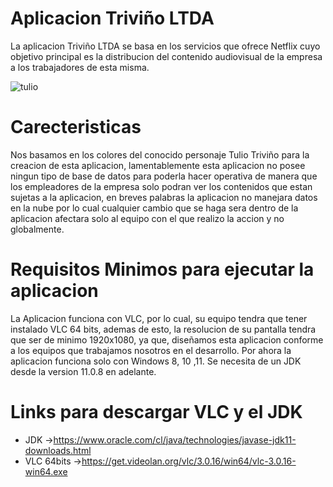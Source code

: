 # Aplicacion Triviño LTDA
La aplicacion Triviño LTDA se basa en los servicios que ofrece Netflix cuyo objetivo principal es la distribucion del contenido audiovisual de la empresa a los trabajadores de esta misma.

![tulio](https://user-images.githubusercontent.com/83780330/124656358-17628200-de6f-11eb-8adc-9f80d60759dc.jpg)

# Carecteristicas
Nos basamos en los colores del conocido personaje Tulio Triviño para la creacion de esta aplicacion, lamentablemente esta aplicacion no posee ningun tipo de base de datos para poderla hacer operativa de manera que los empleadores de la empresa solo podran ver los contenidos que estan sujetas a la aplicacion, en breves palabras la aplicacion no manejara datos en la nube por lo cual cualquier cambio que se haga sera dentro de la aplicacion afectara solo al equipo con el que realizo la accion y no globalmente.

# Requisitos Minimos para ejecutar la aplicacion
La Aplicacion funciona con VLC, por lo cual, su equipo tendra que tener instalado VLC 64 bits, ademas de esto, la resolucion de su pantalla tendra que ser de minimo 1920x1080, ya que, diseñamos esta aplicacion conforme a los equipos que trabajamos nosotros en el desarrollo. Por ahora la aplicacion funciona solo con Windows 8, 10 ,11. Se necesita de un JDK desde la version 11.0.8 en adelante.

# Links para descargar VLC y el JDK
- JDK        ->https://www.oracle.com/cl/java/technologies/javase-jdk11-downloads.html   
- VLC 64bits ->https://get.videolan.org/vlc/3.0.16/win64/vlc-3.0.16-win64.exe
